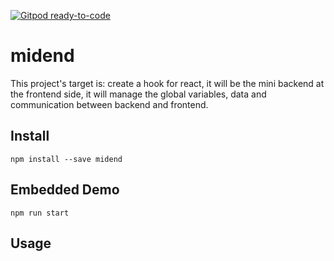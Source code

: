 [![Gitpod ready-to-code](https://img.shields.io/badge/Gitpod-ready--to--code-blue?logo=gitpod)](https://gitpod.io/#https://github.com/huangjien/midend)

# midend
This project's target is: create a hook for react, it will be the mini backend at the frontend side, it will manage the global variables, data and communication between backend and frontend.

## Install
``` npm install --save midend ```

## Embedded Demo
``` npm run start ```

## Usage
